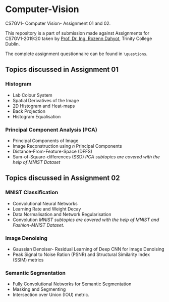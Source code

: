 # Computer-Vision
CS7GV1- Computer Vision- Assignment 01 and 02.

This repository is a part of submission made against Assignments for CS7GV1-2019:20 taken by [Prof. Dr. Ing. Rozenn Dahyot](https://www.scss.tcd.ie/Rozenn.Dahyot/), Trinity College Dublin.

The complete assignment questionnaire can be found in ```\questions```.

## Topics discussed in Assignment 01

### Histogram

- Lab Colour System
- Spatial Derivatives of the Image
- 2D Histogram and Heat-maps
- Back Projection
- Histogram Equalisation

### Principal Component Analysis (PCA)

- Principal Components of Image
- Image Reconstruction using *n* Principal Components
- Distance-From-Feature-Space (DFFS)
- Sum-of-Square-differences (SSD)
*PCA subtopics are covered with the help of MNIST Dataset*

## Topics discussed in Assignment 02

### MNIST Classification

- Convolutional Neural Networks
- Learning Rate and Weight Decay
- Data Normalisation and Network Regularisation
- Convolution
*MNIST subtopics are covered with the help of MNIST and Fashion-MNIST Dataset.*

### Image Denoising

- Gaussian Denoiser- Residual Learning of Deep CNN for Image Denoising
- Peak Signal to Noise Ration (PSNR) and Structural Similarity Index (SSIM) metrics

### Semantic Segmentation

- Fully Convolutional Networks for Semantic Segmentation
- Masking and Segmenting
- Intersection over Union (IOU) metric.
